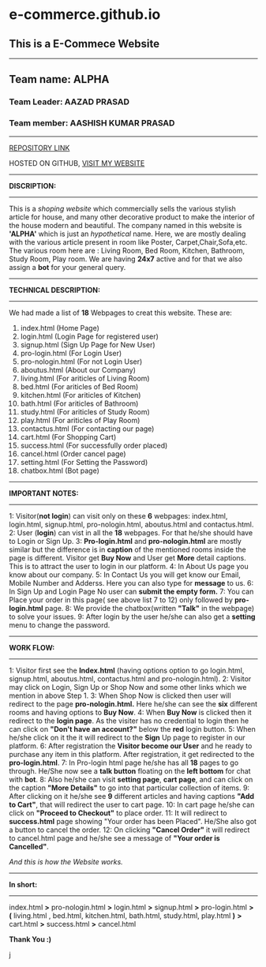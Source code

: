 # e-commerce.github.io
## This is a E-Commece Website
____

 ## Team name: ALPHA

### Team Leader: AAZAD PRASAD

### Team member: AASHISH KUMAR PRASAD
___




[REPOSITORY LINK](https://github.com/aazadprasad/e-commerce.github.io.git "Repository link")

HOSTED ON GITHUB,
[VISIT MY WEBSITE](https://aazadprasad.github.io/e-commerce.github.io/ "Website link") 
___


**DISCRIPTION:**
___

This is a _shoping website_ which commercially sells the various stylish article for house, and many other decorative product to make the interior of the house modern and beautiful. 
The company named in this website is **'ALPHA'** which is just an _hypothetical_ name. Here, we are mostly dealing with the various article present in room like Poster, Carpet,Chair,Sofa,etc.
The various room here are : Living Room, Bed Room, Kitchen, Bathroom, Study Room, Play room. We are having **24x7** active and for that we also assign a **bot** for your general query.

___
**TECHNICAL DESCRIPTION:**
___

We had made a list of **18** Webpages to creat this website.
These are:
1. index.html		(Home Page)
2. login.html 		(Login Page for registered user)
3. signup.html		(Sign Up Page for New User)
4. pro-login.html 	(For Login User)
5. pro-nologin.html	(For not Login User)
6. aboutus.html 	(About our Company)
7. living.html 		(For ariticles of Living Room)
8. bed.html 		(For ariticles of Bed Room)
9. kitchen.html 	(For ariticles of Kitchen)
10. bath.html 		(For ariticles of Bathroom)
11. study.html 		(For ariticles of Study Room)
12. play.html 		(For ariticles of Play Room)
13. contactus.html 	(For contacting our page)
14. cart.html 		(For Shopping Cart)
15. success.html 	(For successfully order placed)
16. cancel.html 	(Order cancel page)
17. setting.html 	(For Setting the Password)
18. chatbox.html 	(Bot page)


___
**IMPORTANT NOTES:**
___

1: Visitor(**not login**) can visit only on these **6** webpages: index.html, login.html, signup.html, pro-nologin.html, aboutus.html and contactus.html.
2: User (**login**) can vist in all the **18** webpages. For that he/she should have to Login or Sign Up.
3: **Pro-login.html** and **pro-nologin.html** are mostly similar but the difference is in **caption** of the mentioned rooms inside the page is different. Visitor get **Buy Now** and User get **More** detail captions. This is to attract the user to login in our platform.
4: In About Us page you know about our company.
5: In Contact Us you will get know our Email, Mobile Number and Adderss. Here you can also type for **message** to us.
6: In Sign Up and Login Page No user can **submit the empty form.**
7: You can Place your order in this page( see above list 7 to 12) only followed by **pro-login.html** page.
8: We provide the chatbox(written **"Talk"** in the webpage) to solve your issues. 
9: After login by the user he/she can also get a **setting** menu to change the password.


___
**WORK FLOW:**
___

1: Visitor first see the **Index.html** (having options option to go login.html, signup.html, aboutus.html, contactus.html and pro-nologin.html).
2: Visitor may click on Login, Sign Up or Shop Now and some other links which we mention in above Step 1.
3: When Shop Now is clicked then user will redirect to the page **pro-nologin.html.** Here he/she can see the **six** different rooms and having options to **Buy Now**.
4: When **Buy Now** is clicked then it redirect to the **login page**. As the visiter has no credential to login then he can click on **"Don't have an account?"** below the **red** login button.
5: When he/she click on it the it will redirect to the **Sign** Up page to register in our platform.
6: After registration the **Visitor become our User** and he ready to purchase any item in this platform. After registration, it get redirected to the **pro-login.html**.
7: In Pro-login html page he/she has all **18** pages to go through. He/She now see a **talk button** floating on the **left bottom** for chat with **bot**.
8: Also he/she can visit **setting page**, **cart page**, and can click on the caption **"More Details"** to go into that particular collection of items.
9: After clicking on it he/she see **9** different articles and having captions **"Add to Cart"**, that will redirect the user to cart page.
10: In cart page he/she can click on **"Proceed to Checkout"** to place order.
11: It will redirect to **success.html** page showing "Your order has been Placed". He/She also got a button to cancel the order.
12: On clicking **"Cancel Order"** it will redirect to cancel.html page and he/she see a message of **"Your order is Cancelled"**.
	
_And this is how the Website works._

___
**In short:**
___

index.html **>** pro-nologin.html **>** login.html **>** signup.html **>** pro-login.html **>** **(** living.html , bed.html, kitchen.html, bath.html, study.html, play.html **)** **>** cart.html **>** success.html **>** cancel.html

**Thank You :)**

j


